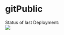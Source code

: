 # gitPublic
Status of last Deployment: <br> 
<img src="https://github.com/dmitriymroot/gitPublic/workflows/testaction/badge.svg?branch=master"><br>
